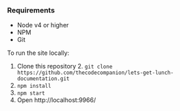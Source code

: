 ### Requirements

* Node v4 or higher
* NPM
* Git

To run the site locally:

1. Clone this repository
	2. `git clone https://github.com/thecodecompanion/lets-get-lunch-documentation.git`
2. `npm install`
3. `npm start`
4. Open http://localhost:9966/
